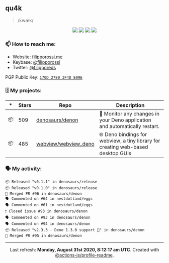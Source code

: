 ## qu4k

> /kwæk/

<p align="center">
  <img src="https://img.shields.io/badge/last%20major%20release-aug.%202000-important" />
  <img src="https://img.shields.io/badge/unminified%20size-6%20feet%206%20inches-informational" />
  <img src="https://img.shields.io/badge/vulnerabilities-high-critical" />
  <img src="https://img.shields.io/badge/code%20quality-A%20for%20effort-success" />
</p>

### 📫 How to reach me:

- Website: [filipporossi.me](https://filipporossi.me/)
- Keybase: [@filipporossi](https://keybase.io/filipporossi)
- Twitter: [@filipporeds](https://keybase.io/filipporeds)

PGP Public Key: [`170D 27E0 3F4D E09E`](https://keybase.io/filipporossi/pgp_keys.asc)

### 🗄 My projects:

|*|Stars|Repo|Description|
|---|---|---|---|
| 📦 | 509 | [denosaurs/denon](https://github.com/denosaurs/denon) | 👀 Monitor any changes in your Deno application and automatically restart. |
| 📦 | 485 | [webview/webview_deno](https://github.com/webview/webview_deno) | 🌐 Deno bindings for webview, a tiny library for creating web-based desktop GUIs |

### 🗣 My activity:

```
📦 Released "v0.1.1" in denosaurs/release
📦 Released "v0.1.0" in denosaurs/release
🎉 Merged PR #96 in denosaurs/denon
🗣 Commented on #64 in nestdotland/eggs
🗣 Commented on #61 in nestdotland/eggs
❗️ Closed issue #93 in denosaurs/denon
🗣 Commented on #93 in denosaurs/denon
🗣 Commented on #94 in denosaurs/denon
📦 Released "v2.3.3 - Deno 1.3.0 support 🎉" in denosaurs/denon
🎉 Merged PR #95 in denosaurs/denon
```

---

<p align="center">Last refresh: <b>Monday, August 31st 2020, 8:12:17 am UTC</b>. Created with <a href=https://github.com/marketplace/actions/profile-readme>@actions-js/profile-readme</a>.</p>

